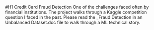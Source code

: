 #H1 Credit Card Fraud Detection
One of the challenges faced often by financial institutions.
The project walks through a Kaggle competition question I faced in the past. 
Please read the _Fraud Detection in an Unbalanced Dataset.doc file to walk through a ML technical story.


